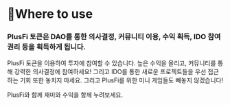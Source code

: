 # Where to use

### PlusFi 토큰은 DAO를 통한 의사결정, 커뮤니티 이용, 수익 획득, IDO 참여 권리 등을 획득하게 됩니다.&#x20;

&#x20;PlusFi 토큰을 이용하여 투자에 참여할 수 있습니다. 높은 수익을 올리고, 커뮤니티를 통해 강력한 의사결정에 참여하세요! 그리고 IDO를 통한 새로운 프로젝트들을 우선 접근하는 기회 또한 놓치지 마세요. 그리고 PlusFi를 위한 미니 게임들도 빼놓지 않겠습니다!

&#x20;PlusFi와 함께 재미와 수익을 함께 누려보세요.
